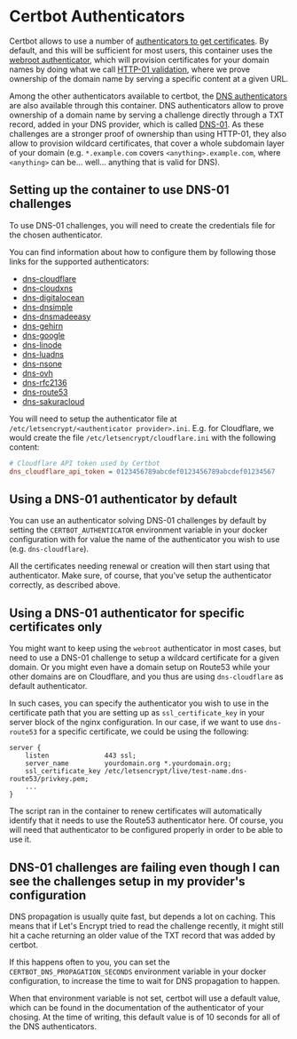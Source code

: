 # Certbot Authenticators

Certbot allows to use a number of [authenticators to get certificates][1]. By default, and this will be sufficient for most users, this container uses the [webroot authenticator][2], which will provision certificates for your domain names by doing what we call [HTTP-01 validation][3], where we prove ownership of the domain name by serving a specific content at a given URL.

Among the other authenticators available to certbot, the [DNS authenticators][4] are also available through this container. DNS authenticators allow to prove ownership of a domain name by serving a challenge directly through a TXT record, added in your DNS provider, which is called [DNS-01][5]. As these challenges are a stronger proof of ownership than using HTTP-01, they also allow to provision wildcard certificates, that cover a whole subdomain layer of your domain (e.g. `*.example.com` covers `<anything>.example.com`, where `<anything>` can be... well... anything that is valid for DNS).


## Setting up the container to use DNS-01 challenges

To use DNS-01 challenges, you will need to create the credentials file for the chosen authenticator.

You can find information about how to configure them by following those links for the supported authenticators:
 - [dns-cloudflare][6]
 - [dns-cloudxns][7]
 - [dns-digitalocean][8]
 - [dns-dnsimple][9]
 - [dns-dnsmadeeasy][10]
 - [dns-gehirn][11]
 - [dns-google][12]
 - [dns-linode][13]
 - [dns-luadns][14]
 - [dns-nsone][15]
 - [dns-ovh][16]
 - [dns-rfc2136][17]
 - [dns-route53][18]
 - [dns-sakuracloud][19]

You will need to setup the authenticator file at `/etc/letsencrypt/<authenticator provider>.ini`.
E.g. for Cloudflare, we would create the file `/etc/letsencrypt/cloudflare.ini` with the following content:

```ini
# Cloudflare API token used by Certbot
dns_cloudflare_api_token = 0123456789abcdef0123456789abcdef01234567
```


## Using a DNS-01 authenticator by default

You can use an authenticator solving DNS-01 challenges by default by setting the `CERTBOT_AUTHENTICATOR` environment variable in your docker configuration with for value the name of the authenticator you wish to use (e.g. `dns-cloudflare`).

All the certificates needing renewal or creation will then start using that authenticator. Make sure, of course, that you've setup the authenticator correctly, as described above.


## Using a DNS-01 authenticator for specific certificates only

You might want to keep using the `webroot` authenticator in most cases, but need to use a DNS-01 challenge to setup a wildcard certificate for a given domain. Or you might even have a domain setup on Route53 while your other domains are on Cloudflare, and you thus are using `dns-cloudflare` as default authenticator.

In such cases, you can specify the authenticator you wish to use in the certificate path that you are setting up as `ssl_certificate_key` in your server block of the nginx configuration. In our case, if we want to use `dns-route53` for a specific certificate, we could be using the following:

```
server {
    listen              443 ssl;
    server_name         yourdomain.org *.yourdomain.org;
    ssl_certificate_key /etc/letsencrypt/live/test-name.dns-route53/privkey.pem;
    ...
}
```

The script ran in the container to renew certificates will automatically identify that it needs to use the Route53 authenticator here. Of course, you will need that authenticator to be configured properly in order to be able to use it.


## DNS-01 challenges are failing even though I can see the challenges setup in my provider's configuration

DNS propagation is usually quite fast, but depends a lot on caching. This means that if Let's Encrypt tried to read the challenge recently, it might still hit a cache returning an older value of the TXT record that was added by certbot.

If this happens often to you, you can set the `CERTBOT_DNS_PROPAGATION_SECONDS` environment variable in your docker configuration, to increase the time to wait for DNS propagation to happen.

When that environment variable is not set, certbot will use a default value, which can be found in the documentation of the authenticator of your chosing. At the time of writing, this default value is of 10 seconds for all of the DNS authenticators.




[1]: https://eff-certbot.readthedocs.io/en/stable/using.html#id8
[2]: https://eff-certbot.readthedocs.io/en/stable/using.html#webroot
[3]: https://letsencrypt.org/docs/challenge-types/#http-01-challenge
[4]: https://eff-certbot.readthedocs.io/en/stable/using.html#dns-plugins
[5]: https://letsencrypt.org/docs/challenge-types/#dns-01-challenge
[6]: https://certbot-dns-cloudflare.readthedocs.io/en/stable/#credentials
[7]: https://certbot-dns-cloudxns.readthedocs.io/en/stable/#credentials
[8]: https://certbot-dns-digitalocean.readthedocs.io/en/stable/#credentials
[9]: https://certbot-dns-dnsimple.readthedocs.io/en/stable/#credentials
[10]: https://certbot-dns-dnsmadeeasy.readthedocs.io/en/stable/#credentials
[11]: https://certbot-dns-gehirn.readthedocs.io/en/stable/#credentials
[12]: https://certbot-dns-google.readthedocs.io/en/stable/#credentials
[13]: https://certbot-dns-linode.readthedocs.io/en/stable/#credentials
[14]: https://certbot-dns-luadns.readthedocs.io/en/stable/#credentials
[15]: https://certbot-dns-nsone.readthedocs.io/en/stable/#credentials
[16]: https://certbot-dns-ovh.readthedocs.io/en/stable/#credentials
[17]: https://certbot-dns-rfc2136.readthedocs.io/en/stable/#credentials
[18]: https://certbot-dns-route53.readthedocs.io/en/stable/#credentials
[19]: https://certbot-dns-sakuracloud.readthedocs.io/en/stable/#credentials


